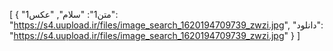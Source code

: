 [
  {
    "متن1": "سلام",
    "عکس1": "https://s4.uupload.ir/files/image_search_1620194709739_zwzi.jpg",
    "دانلود": "https://s4.uupload.ir/files/image_search_1620194709739_zwzi.jpg"
  }
]
